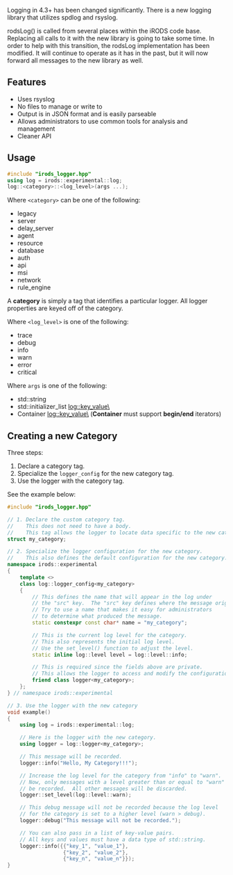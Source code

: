 Logging in 4.3+ has been changed significantly.  There is a new logging library that utilizes spdlog and rsyslog.

rodsLog() is called from several places within the iRODS code base.  Replacing all calls to it with the new library is going to take some time.  In order to help with this transition, the rodsLog implementation has been modified. It will continue to operate as it has in the past, but it will now forward all messages to the new library as well.

## Features

- Uses rsyslog
- No files to manage or write to
- Output is in JSON format and is easily parseable
- Allows administrators to use common tools for analysis and management
- Cleaner API

## Usage

```c++
#include "irods_logger.hpp"
using log = irods::experimental::log;
log::<category>::<log_level>(args ...);
```

Where `<category>` can be one of the following:

- legacy
- server
- delay_server
- agent
- resource
- database
- auth
- api
- msi
- network
- rule_engine

A **category** is simply a tag that identifies a particular logger. All logger properties are keyed off of the category.

Where `<log_level>` is one of the following:

- trace
- debug
- info
- warn
- error
- critical

Where `args` is one of the following:

- std::string
- std::initializer_list <log::key_value\>
- Container <log::key_value\> (**Container** must support **begin/end** iterators)

## Creating a new Category

Three steps:

1. Declare a category tag.
2. Specialize the `logger_config` for the new category tag.
3. Use the logger with the category tag.
    
See the example below:

```c++
#include "irods_logger.hpp"

// 1. Declare the custom category tag.
//    This does not need to have a body.
//    This tag allows the logger to locate data specific to the new category.
struct my_category;

// 2. Specialize the logger configuration for the new category.
//    This also defines the default configuration for the new category.
namespace irods::experimental
{
    template <>
    class log::logger_config<my_category>
    {
        // This defines the name that will appear in the log under
        // the "src" key.  The "src" key defines where the message originated.
        // Try to use a name that makes it easy for administrators
        // to determine what produced the message.
        static constexpr const char* name = "my_category";

        // This is the current log level for the category.
        // This also represents the initial log level.
        // Use the set_level() function to adjust the level.
        static inline log::level level = log::level::info;

        // This is required since the fields above are private.
        // This allows the logger to access and modify the configuration.
        friend class logger<my_category>;
    };
} // namespace irods::experimental

// 3. Use the logger with the new category
void example()
{
    using log = irods::experimental::log;

    // Here is the logger with the new category.
    using logger = log::logger<my_category>; 

    // This message will be recorded.
    logger::info("Hello, My Category!!!");

    // Increase the log level for the category from "info" to "warn".
    // Now, only messages with a level greater than or equal to "warn" will
    // be recorded.  All other messages will be discarded.
    logger::set_level(log::level::warn);

    // This debug message will not be recorded because the log level
    // for the category is set to a higher level (warn > debug).
    logger::debug("This message will not be recorded.");

    // You can also pass in a list of key-value pairs.
    // All keys and values must have a data type of std::string.
    logger::info({{"key_1", "value_1"},
                  {"key_2", "value_2"},
                  {"key_n", "value_n"}});
}
```
